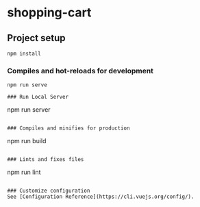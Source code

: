 # shopping-cart

## Project setup
```
npm install
```

### Compiles and hot-reloads for development
```
npm run serve

### Run Local Server
```
npm run server
```

### Compiles and minifies for production
```
npm run build
```

### Lints and fixes files
```
npm run lint
```

### Customize configuration
See [Configuration Reference](https://cli.vuejs.org/config/).
